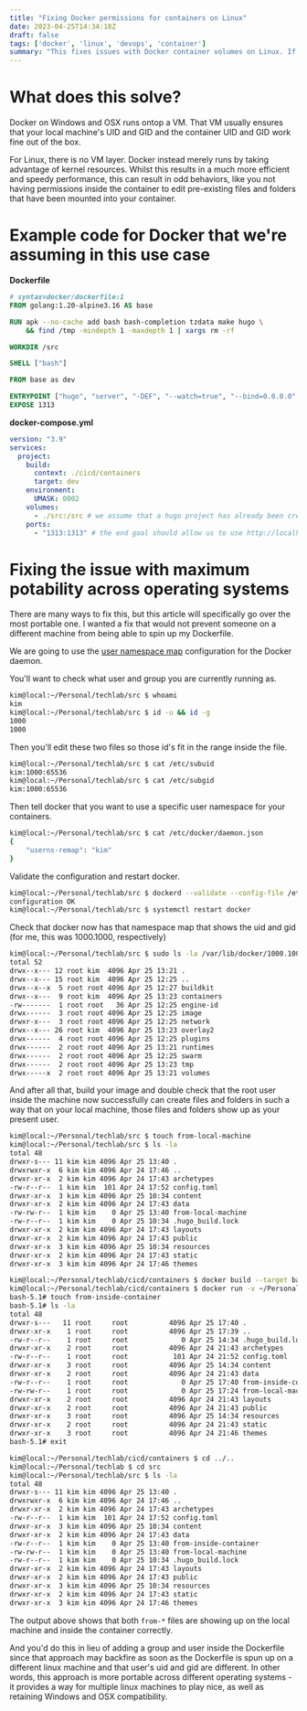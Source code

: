 ```yaml
---
title: "Fixing Docker permissions for containers on Linux"
date: 2023-04-25T14:34:18Z
draft: false
tags: ['docker', 'linux', 'devops', 'container']
summary: "This fixes issues with Docker container volumes on Linux. If this fix is not put in place, files and directories created and edited within the container may show up on the host machine with unwritable/unreadable permissions. OSX and Windows users do not need to worry about this, since Docker runs ontop a VM in those operating systems and the permissions are handled by Docker and that VM."
---
```


# What does this solve?

Docker on Windows and OSX runs ontop a VM. That VM usually ensures that your local machine's UID and GID and the container UID and GID work fine out of the box.

For Linux, there is no VM layer. Docker instead merely runs by taking advantage of kernel resources. Whilst this results in a much more efficient and speedy performance, this can result in odd behaviors, like you not having permissions inside the container to edit pre-existing files and folders that have been mounted into your container.

# Example code for Docker that we're assuming in this use case

**Dockerfile**

```dockerfile
# syntax=docker/dockerfile:1
FROM golang:1.20-alpine3.16 AS base

RUN apk --no-cache add bash bash-completion tzdata make hugo \
    && find /tmp -mindepth 1 -maxdepth 1 | xargs rm -rf

WORKDIR /src

SHELL ["bash"]

FROM base as dev

ENTRYPOINT ["hugo", "server", "-DEF", "--watch=true", "--bind=0.0.0.0", "--baseURL=http://0.0.0.0:1313"]
EXPOSE 1313
```

**docker-compose.yml**

```yaml
version: "3.9"
services:
  project:
    build:
      context: ./cicd/containers
      target: dev
    environment:
      UMASK: 0002
    volumes:
      - ./src:/src # we assume that a hugo project has already been created 
    ports:
      - "1313:1313" # the end goal should allow us to use http://localhost:1313 to access our hugo dev site
```

# Fixing the issue with maximum potability across operating systems

There are many ways to fix this, but this article will specifically go over the most portable one. I wanted a fix that would not prevent someone on a different machine from being able to spin up my Dockerfile. 

We are going to use the [user namespace map](https://docs.docker.com/engine/security/userns-remap/) configuration for the Docker daemon.

You'll want to check what user and group you are currently running as.

```bash
kim@local:~/Personal/techlab/src $ whoami
kim
kim@local:~/Personal/techlab/src $ id -u && id -g
1000
1000
```

Then you'll edit these two files so those id's fit in the range inside the file.

```bash
kim@local:~/Personal/techlab/src $ cat /etc/subuid
kim:1000:65536
kim@local:~/Personal/techlab/src $ cat /etc/subgid
kim:1000:65536
```

Then tell docker that you want to use a specific user namespace for your containers.

```bash
kim@local:~/Personal/techlab/src $ cat /etc/docker/daemon.json 
{
	"userns-remap": "kim"
}
```

Validate the configuration and restart docker.

```bash
kim@local:~/Personal/techlab/src $ dockerd --validate --config-file /etc/docker/daemon.json 
configuration OK
kim@local:~/Personal/techlab/src $ systemctl restart docker
```

Check that docker now has that namespace map that shows the uid and gid (for me, this was 1000.1000, respectively)

```bash
kim@local:~/Personal/techlab/src $ sudo ls -la /var/lib/docker/1000.1000
total 52
drwx--x--- 12 root kim  4096 Apr 25 13:21 .
drwx--x--- 15 root kim  4096 Apr 25 12:25 ..
drwx--x--x  5 root root 4096 Apr 25 12:27 buildkit
drwx--x---  9 root kim  4096 Apr 25 13:23 containers
-rw-------  1 root root   36 Apr 25 12:25 engine-id
drwx------  3 root root 4096 Apr 25 12:25 image
drwxr-x---  3 root root 4096 Apr 25 12:25 network
drwx--x--- 26 root kim  4096 Apr 25 13:23 overlay2
drwx------  4 root root 4096 Apr 25 12:25 plugins
drwx------  2 root root 4096 Apr 25 13:21 runtimes
drwx------  2 root root 4096 Apr 25 12:25 swarm
drwx------  2 root root 4096 Apr 25 13:23 tmp
drwx-----x  2 root root 4096 Apr 25 13:21 volumes
```

And after all that, build your image and double check that the root user inside the machine now successfully can create files and folders in such a way that on your local machine, those files and folders show up as your present user.

```bash
kim@local:~/Personal/techlab/src $ touch from-local-machine
kim@local:~/Personal/techlab/src $ ls -la
total 48
drwxr-s--- 11 kim kim 4096 Apr 25 13:40 .
drwxrwxr-x  6 kim kim 4096 Apr 24 17:46 ..
drwxr-xr-x  2 kim kim 4096 Apr 24 17:43 archetypes
-rw-r--r--  1 kim kim  101 Apr 24 17:52 config.toml
drwxr-xr-x  3 kim kim 4096 Apr 25 10:34 content
drwxr-xr-x  2 kim kim 4096 Apr 24 17:43 data
-rw-rw-r--  1 kim kim    0 Apr 25 13:40 from-local-machine
-rw-r--r--  1 kim kim    0 Apr 25 10:34 .hugo_build.lock
drwxr-xr-x  2 kim kim 4096 Apr 24 17:43 layouts
drwxr-xr-x  2 kim kim 4096 Apr 24 17:43 public
drwxr-xr-x  3 kim kim 4096 Apr 25 10:34 resources
drwxr-xr-x  2 kim kim 4096 Apr 24 17:43 static
drwxr-xr-x  3 kim kim 4096 Apr 24 17:46 themes

kim@local:~/Personal/techlab/cicd/containers $ docker build --target base -t techlab .
kim@local:~/Personal/techlab/cicd/containers $ docker run -v ~/Personal/techlab/src:/src -it techlab bash
bash-5.1# touch from-inside-container
bash-5.1# ls -la
total 48
drwxr-s---   11 root     root          4096 Apr 25 17:40 .
drwxr-xr-x    1 root     root          4096 Apr 25 17:39 ..
-rw-r--r--    1 root     root             0 Apr 25 14:34 .hugo_build.lock
drwxr-xr-x    2 root     root          4096 Apr 24 21:43 archetypes
-rw-r--r--    1 root     root           101 Apr 24 21:52 config.toml
drwxr-xr-x    3 root     root          4096 Apr 25 14:34 content
drwxr-xr-x    2 root     root          4096 Apr 24 21:43 data
-rw-r--r--    1 root     root             0 Apr 25 17:40 from-inside-container
-rw-rw-r--    1 root     root             0 Apr 25 17:24 from-local-machine
drwxr-xr-x    2 root     root          4096 Apr 24 21:43 layouts
drwxr-xr-x    2 root     root          4096 Apr 24 21:43 public
drwxr-xr-x    3 root     root          4096 Apr 25 14:34 resources
drwxr-xr-x    2 root     root          4096 Apr 24 21:43 static
drwxr-xr-x    3 root     root          4096 Apr 24 21:46 themes
bash-5.1# exit

kim@local:~/Personal/techlab/cicd/containers $ cd ../..
kim@local:~/Personal/techlab $ cd src
kim@local:~/Personal/techlab/src $ ls -la
total 48
drwxr-s--- 11 kim kim 4096 Apr 25 13:40 .
drwxrwxr-x  6 kim kim 4096 Apr 24 17:46 ..
drwxr-xr-x  2 kim kim 4096 Apr 24 17:43 archetypes
-rw-r--r--  1 kim kim  101 Apr 24 17:52 config.toml
drwxr-xr-x  3 kim kim 4096 Apr 25 10:34 content
drwxr-xr-x  2 kim kim 4096 Apr 24 17:43 data
-rw-r--r--  1 kim kim    0 Apr 25 13:40 from-inside-container
-rw-rw-r--  1 kim kim    0 Apr 25 13:40 from-local-machine
-rw-r--r--  1 kim kim    0 Apr 25 10:34 .hugo_build.lock
drwxr-xr-x  2 kim kim 4096 Apr 24 17:43 layouts
drwxr-xr-x  2 kim kim 4096 Apr 24 17:43 public
drwxr-xr-x  3 kim kim 4096 Apr 25 10:34 resources
drwxr-xr-x  2 kim kim 4096 Apr 24 17:43 static
drwxr-xr-x  3 kim kim 4096 Apr 24 17:46 themes
```

The output above shows that both `from-*` files are showing up on the local machine and inside the container correctly. 

And you'd do this in lieu of adding a group and user inside the Dockerfile since that approach may backfire as soon as the Dockerfile is spun up on a different linux machine and that user's uid and gid are different. In other words, this approach is more portable across different operating systems - it provides a way for multiple linux machines to play nice, as well as retaining Windows and OSX compatibility.